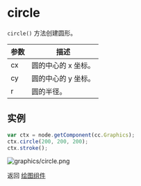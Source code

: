 # circle

`circle()` 方法创建圆形。

| 参数 | 描述 |
| -------------- | ----------- |
| cx | 圆的中心的 x 坐标。|
| cy | 圆的中心的 y 坐标。|
| r | 圆的半径。|

## 实例

```javascript
var ctx = node.getComponent(cc.Graphics);
ctx.circle(200, 200, 200);
ctx.stroke();
```

![graphics/circle.png](graphics/circle.png)

返回 [绘图组件](index.md)
